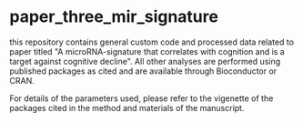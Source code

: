 # paper_three_mir_signature
this repository contains general custom code and processed data related to paper titled "A microRNA-signature that correlates with cognition and is a target against cognitive decline". All other analyses are performed using published packages as cited and are available through Bioconductor or CRAN. 

For details of the parameters used, please refer to the vigenette of the packages cited in the method and materials of the manuscript. 




